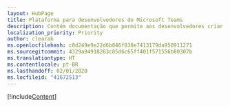 ```yaml
---
layout: HubPage
title: Plataforma para desenvolvedores do Microsoft Teams
description: Contém documentação que permite aos desenvolvedores criar ótimos aplicativos com o Microsoft Teams
localization_priority: Priority
author: clearab
ms.openlocfilehash: c8d249e9e22d6b846f838e7413179da950911271
ms.sourcegitcommit: 4329a94918263c85d6c65ff401f571556b80307b
ms.translationtype: HT
ms.contentlocale: pt-BR
ms.lasthandoff: 02/01/2020
ms.locfileid: "41672513"
---
```

[!include[Content](~/includes/landing-page.html)]
